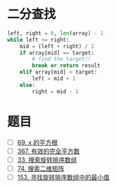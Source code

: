 # 二分查找
```python
left, right = 0, len(array) - 1 
while left <= right: 
    mid = (left + right) / 2 
    if array[mid] == target: 
        # find the target!! 
        break or return result 
    elif array[mid] < target: 
        left = mid + 1 
    else: 
        right = mid - 1
```

# 题目
- [ ] [69. x 的平方根](https://leetcode-cn.com/problems/sqrtx/)  
- [ ] [367. 有效的完全平方数](https://leetcode-cn.com/problems/valid-perfect-square/)  
- [ ] [33. 搜索旋转排序数组](https://leetcode-cn.com/problems/search-in-rotated-sorted-array/)  
- [ ] [74. 搜索二维矩阵](https://leetcode-cn.com/problems/search-a-2d-matrix/)  
- [ ] [153. 寻找旋转排序数组中的最小值](https://leetcode-cn.com/problems/find-minimum-in-rotated-sorted-array/)  